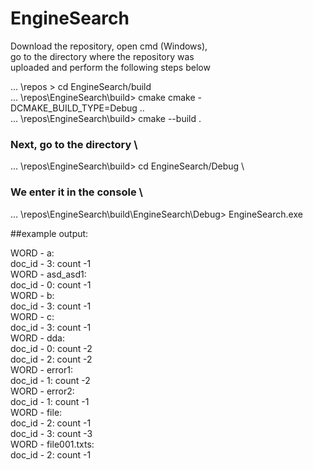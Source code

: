 # EngineSearch

Download the repository, open cmd (Windows), \
go to the directory where the repository was  \
uploaded and perform the following steps below 

... \repos > cd EngineSearch/build \
... \repos\EngineSearch\build> cmake cmake -DCMAKE_BUILD_TYPE=Debug .. \
... \repos\EngineSearch\build> cmake --build . 

### Next, go to the directory \
... \repos\EngineSearch\build> cd EngineSearch/Debug \
### We enter it in the console \
... \repos\EngineSearch\build\EngineSearch\Debug> EngineSearch.exe 

##example output: 

WORD - a: \
doc_id - 3: count -1 \
WORD - asd_asd1: \
doc_id - 0: count -1 \
WORD - b: \
doc_id - 3: count -1 \
WORD - c: \
doc_id - 3: count -1 \
WORD - dda: \
doc_id - 0: count -2 \
doc_id - 2: count -2 \
WORD - error1: \
doc_id - 1: count -2 \
WORD - error2: \
doc_id - 1: count -1 \
WORD - file: \
doc_id - 2: count -1 \
doc_id - 3: count -3 \
WORD - file001.txts: \
doc_id - 2: count -1 